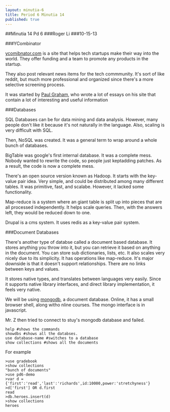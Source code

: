 ```yaml
---
layout: minutia-6
title: Period 6 Minutia 14
published: true
---
```


##Minutia 14 Pd 6
###Roger Li
###10-15-13

###YCombinator

<a href="http://ycombinator.com/">ycomibnator.com</a> is a site that helps tech startups make their way into the world. They offer funding and a team to promote any products in the startup.

They also post relevant news items for the tech commmunity. It's sort of like reddit, but much more professional and organized since there's a more selective screening process.

It was started by <a href="http://paulgraham.com">Paul Graham</a>, who wrote a lot of essays on his site that contain a lot of interesting and useful information

###Databases

SQL Databases can be for data mining and data analysis. However, many people don't like it because it's not naturally in the language. Also, scaling is very difficult with SQL.

Then, NoSQL was created. It was a general term to wrap around a whole bunch of databases.

BigTable was google's first internal database. It was a complete mess. Nobody wanted to rewrite the code, so people just keptadding patches. As a result, the code is now a complete mess.

There's an open source version known as Hadoop. It starts with the key-value pair idea. Very simple, and could be distributed among many different tables. It was primitive, fast, and scalabe. However, it lacked some functionality.

Map-reduce is a system where an giant table is split up into pieces that are all processed independently. It helps scale queries. Then, with the answers left, they would be reduced down to one.

Drupal is a cms system. It uses redis as a key-value pair system.

###Document Databases

There's another type of databse called a document based database. It stores anything you throw into it, but you can retrieve it based on anything in the document. You can store sub dictionaries, lists, etc. It also scales very nicely due to its simplicity. It has operations like map-reduce. It's major downside is that it doesn't support relationships. There are no links between keys and values.

It stores native types, and translates between languages very easily. Since it supports native library interfaces, and direct library implementation, it feels very native.

We will be using <a href="http://www.mongodb.org/">mongodb</a>, a document database.
Online, it has a small browser shell, along witho nline courses. The mongo interface is in javascript.

Mr. Z then tried to connect to stuy's mongodb database and failed.

    help #shows the commands
    showdbs #shows all the databses.
    use database-name #switches to a database
    show collections #shows all the documents

For example

    >use gradebook
    >show collections
    "bunch of documents"
    >use pd6-demo
    >var d = {'first':'read','last':'richards',id:10000,power:'stretchyness'}
    >d['first'] OR d.first
    read
    >db.heroes.insert(d)
    >show collections
    heroes


